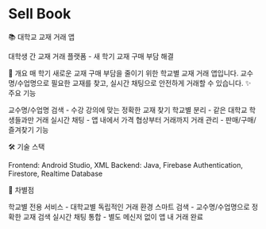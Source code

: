 # Sell Book
📚 대학교 교재 거래 앱

대학생 간 교재 거래 플랫폼 - 새 학기 교재 구매 부담 해결

🎯 개요
매 학기 새로운 교재 구매 부담을 줄이기 위한 학교별 교재 거래 앱입니다.
교수명/수업명으로 필요한 교재를 찾고, 실시간 채팅으로 안전하게 거래할 수 있습니다.
✨ 주요 기능

교수명/수업명 검색 - 수강 강의에 맞는 정확한 교재 찾기
학교별 분리 - 같은 대학교 학생들과만 거래
실시간 채팅 - 앱 내에서 가격 협상부터 거래까지
거래 관리 - 판매/구매/즐겨찾기 기능

🛠 기술 스택

Frontend: Android Studio, XML
Backend: Java, Firebase Authentication, Firestore, Realtime Database

🎨 차별점

학교별 전용 서비스 - 대학교별 독립적인 거래 환경
스마트 검색 - 교수명/수업명으로 정확한 교재 검색
실시간 채팅 통합 - 별도 메신저 없이 앱 내 거래 완료
